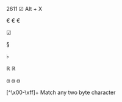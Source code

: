 2611 &#x2611; Alt + X

&#8364; &#x20AC; &euro;

&#x2611;

&#x00A7;

&#x266D;

&#x211D; &Ropf;

&#945;
&#x3B1;
&alpha;

[^\x00-\xff]+ Match any two byte character